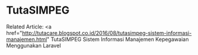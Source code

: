 # TutaSIMPEG

Related Article: <a href="http://tutacare.blogspot.co.id/2016/08/tutasimpeg-sistem-informasi-manajemen.html" TutaSIMPEG Sistem Informasi Manajemen Kepegawaian Menggunakan Laravel</a>
